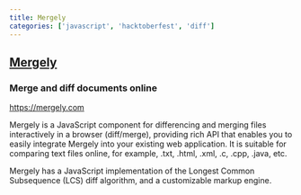 ```yaml
---
title: Mergely
categories: ['javascript', 'hacktoberfest', 'diff']
---
```

## [Mergely](https://github.com/wickedest/Mergely)

### Merge and diff documents online


https://mergely.com

Mergely is a JavaScript component for differencing and merging files interactively in a browser (diff/merge), providing rich API that enables you to easily integrate Mergely into your existing web application. It is suitable for comparing text files online, for example, .txt, .html, .xml, .c, .cpp, .java, etc.  

Mergely has a JavaScript implementation of the Longest Common Subsequence (LCS) diff algorithm, and a customizable markup engine.

